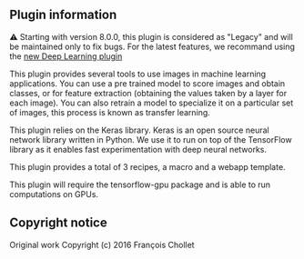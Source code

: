## Plugin information

⚠️  Starting with version 8.0.0, this plugin is considered as "Legacy" and will be maintained only to fix bugs.
For the latest features, we recommand using the [new Deep Learning plugin](https://www.dataiku.com/product/plugins/deeplearning-image/)

This plugin provides several tools to use images in machine learning applications. You can use a pre trained model to score images and obtain classes, or for feature extraction (obtaining the values taken by a layer for each image). You can also retrain a model to specialize it on a particular set of images, this process is known as transfer learning.

This plugin relies on the Keras library. Keras is an open source neural network library written in Python. We use it to run on top of the TensorFlow library as it enables fast experimentation with deep neural networks.

This plugin provides a total of 3 recipes, a macro and a webapp template.

This plugin will require the tensorflow-gpu package and is able to run computations on GPUs.

## Copyright notice
Original work Copyright (c) 2016 François Chollet
